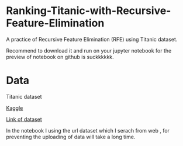 # Ranking-Titanic-with-Recursive-Feature-Elimination
A practice of Recursive Feature Elimination (RFE) using Titanic dataset.

Recommend to download it and run on your jupyter notebook for the preview of notebook on github is suckkkkkk.

# Data
Titanic dataset 

[Kaggle](https://www.kaggle.com/c/titanic)

[Link of dataset](https://raw.githubusercontent.com/datasciencedojo/datasets/master/titanic.csv)

In the notebook I using the url dataset which I serach from web , for preventing the uploading of data will take a long time.
